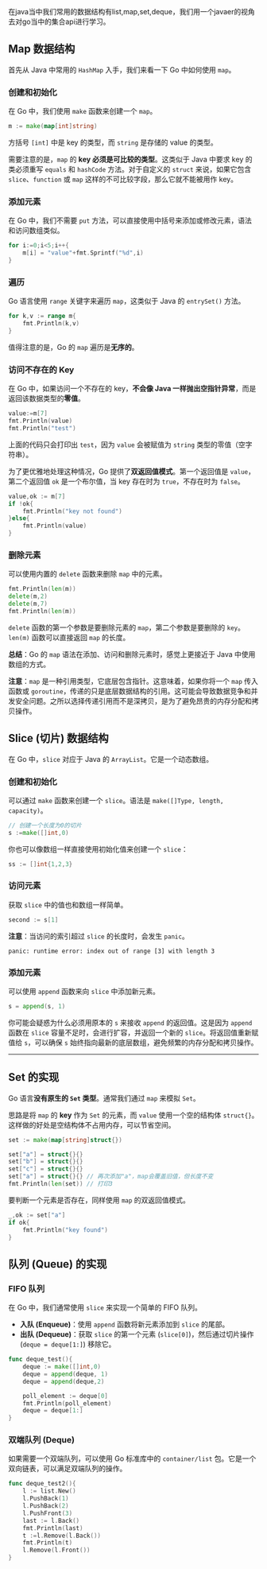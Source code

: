 在java当中我们常用的数据结构有list,map,set,deque，我们用一个javaer的视角去对go当中的集合api进行学习。

## Map 数据结构

首先从 Java 中常用的 `HashMap` 入手，我们来看一下 Go 中如何使用 `map`。

### 创建和初始化

在 Go 中，我们使用 `make` 函数来创建一个 `map`。

```go
m := make(map[int]string)
```

方括号 `[int]` 中是 key 的类型，而 `string` 是存储的 value 的类型。

需要注意的是，`map` 的 **key 必须是可比较的类型**。这类似于 Java 中要求 key 的类必须重写 `equals` 和 `hashCode` 方法。对于自定义的 `struct` 来说，如果它包含 `slice`、`function` 或 `map` 这样的不可比较字段，那么它就不能被用作 key。

### 添加元素

在 Go 中，我们不需要 `put` 方法，可以直接使用中括号来添加或修改元素，语法和访问数组类似。

```go
for i:=0;i<5;i++{
    m[i] = "value"+fmt.Sprintf("%d",i)
}
```

### 遍历

Go 语言使用 `range` 关键字来遍历 `map`，这类似于 Java 的 `entrySet()` 方法。

```go
for k,v := range m{
    fmt.Println(k,v)
}
```

值得注意的是，Go 的 `map` 遍历是**无序的**。

### 访问不存在的 Key

在 Go 中，如果访问一个不存在的 key，**不会像 Java 一样抛出空指针异常**，而是返回该数据类型的**零值**。

```go
value:=m[7]
fmt.Println(value)
fmt.Println("test")
```

上面的代码只会打印出 `test`，因为 `value` 会被赋值为 `string` 类型的零值（空字符串）。

为了更优雅地处理这种情况，Go 提供了**双返回值模式**。第一个返回值是 `value`，第二个返回值 `ok` 是一个布尔值，当 key 存在时为 `true`，不存在时为 `false`。

```go
value,ok := m[7]
if !ok{
    fmt.Println("key not found")
}else{
    fmt.Println(value)
}
```

### 删除元素

可以使用内置的 `delete` 函数来删除 `map` 中的元素。

```go
fmt.Println(len(m))
delete(m,2)
delete(m,7)
fmt.Println(len(m))
```

`delete` 函数的第一个参数是要删除元素的 `map`，第二个参数是要删除的 `key`。`len(m)` 函数可以直接返回 `map` 的长度。

**总结**：Go 的 `map` 语法在添加、访问和删除元素时，感觉上更接近于 Java 中使用数组的方式。

**注意**：`map` 是一种引用类型，它底层包含指针。这意味着，如果你将一个 `map` 传入函数或 `goroutine`，传递的只是底层数据结构的引用。这可能会导致数据竞争和并发安全问题。之所以选择传递引用而不是深拷贝，是为了避免昂贵的内存分配和拷贝操作。


## Slice (切片) 数据结构

在 Go 中，`slice` 对应于 Java 的 `ArrayList`。它是一个动态数组。

### 创建和初始化

可以通过 `make` 函数来创建一个 `slice`。语法是 `make([]Type, length, capacity)`。

```go
// 创建一个长度为0的切片
s :=make([]int,0)
```

你也可以像数组一样直接使用初始化值来创建一个 `slice`：

```go
ss := []int{1,2,3}
```

### 访问元素

获取 `slice` 中的值也和数组一样简单。

```go
second := s[1]
```

**注意**：当访问的索引超过 `slice` 的长度时，会发生 `panic`。

```
panic: runtime error: index out of range [3] with length 3
```

### 添加元素

可以使用 `append` 函数来向 `slice` 中添加新元素。

```go
s = append(s, 1)
```

你可能会疑惑为什么必须用原本的 `s` 来接收 `append` 的返回值。这是因为 `append` 函数在 `slice` 容量不足时，会进行扩容，并返回一个新的 `slice`。将返回值重新赋值给 `s`，可以确保 `s` 始终指向最新的底层数组，避免频繁的内存分配和拷贝操作。

-----

## Set 的实现

Go 语言**没有原生的 `Set` 类型**。通常我们通过 `map` 来模拟 `Set`。

思路是将 `map` 的 **key** 作为 `Set` 的元素，而 `value` 使用一个空的结构体 `struct{}`。这样做的好处是空结构体不占用内存，可以节省空间。

```go
set := make(map[string]struct{})

set["a"] = struct{}{}
set["b"] = struct{}{}
set["c"] = struct{}{}
set["a"] = struct{}{} // 再次添加"a"，map会覆盖旧值，但长度不变
fmt.Println(len(set)) // 打印3
```

要判断一个元素是否存在，同样使用 `map` 的双返回值模式。

```go
_,ok := set["a"]
if ok{
    fmt.Println("key found")
}
```

## 队列 (Queue) 的实现

### FIFO 队列

在 Go 中，我们通常使用 `slice` 来实现一个简单的 FIFO 队列。

  * **入队 (Enqueue)**：使用 `append` 函数将新元素添加到 `slice` 的尾部。
  * **出队 (Dequeue)**：获取 `slice` 的第一个元素 (`slice[0]`)，然后通过切片操作 (`deque = deque[1:]`) 移除它。

<!-- end list -->

```go
func deque_test(){
    deque := make([]int,0)
    deque = append(deque, 1)
    deque = append(deque,2)

    poll_element := deque[0]
    fmt.Println(poll_element)
    deque = deque[1:]
}
```

### 双端队列 (Deque)

如果需要一个双端队列，可以使用 Go 标准库中的 `container/list` 包。它是一个双向链表，可以满足双端队列的操作。

```go
func deque_test2(){
    l := list.New()
    l.PushBack(1)
    l.PushBack(2)
    l.PushFront(3)
    last := l.Back()
    fmt.Println(last)
    t :=l.Remove(l.Back())
    fmt.Println(t)
    l.Remove(l.Front())
}
```